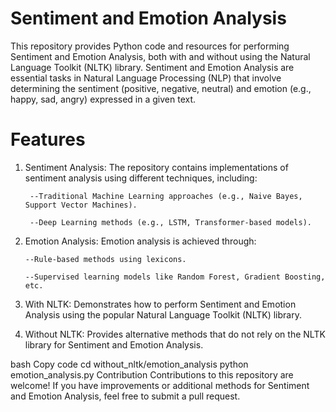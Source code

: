 # Sentiment and Emotion Analysis
This repository provides Python code and resources for performing Sentiment and Emotion Analysis, both with and without using the Natural Language Toolkit (NLTK) library. Sentiment and Emotion Analysis are essential tasks in Natural Language Processing (NLP) that involve determining the sentiment (positive, negative, neutral) and emotion (e.g., happy, sad, angry) expressed in a given text.

# Features
1. Sentiment Analysis: The repository contains implementations of sentiment analysis using different techniques, including:
   
        --Traditional Machine Learning approaches (e.g., Naive Bayes, Support Vector Machines).
  
        --Deep Learning methods (e.g., LSTM, Transformer-based models).

3. Emotion Analysis: Emotion analysis is achieved through:
   
       --Rule-based methods using lexicons.
  
       --Supervised learning models like Random Forest, Gradient Boosting, etc.

4. With NLTK: Demonstrates how to perform Sentiment and Emotion Analysis using the popular Natural Language Toolkit (NLTK) library.

5. Without NLTK: Provides alternative methods that do not rely on the NLTK library for Sentiment and Emotion Analysis.



bash
Copy code
cd without_nltk/emotion_analysis
python emotion_analysis.py
Contribution
Contributions to this repository are welcome! If you have improvements or additional methods for Sentiment and Emotion Analysis, feel free to submit a pull request.
